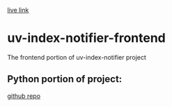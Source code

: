 [live link](https://uv-index-notifier-frontend.vercel.app/)

# uv-index-notifier-frontend
The frontend portion of uv-index-notifier project

## Python portion of project:
[github repo](https://github.com/mjs001/UV-index-notifier)
